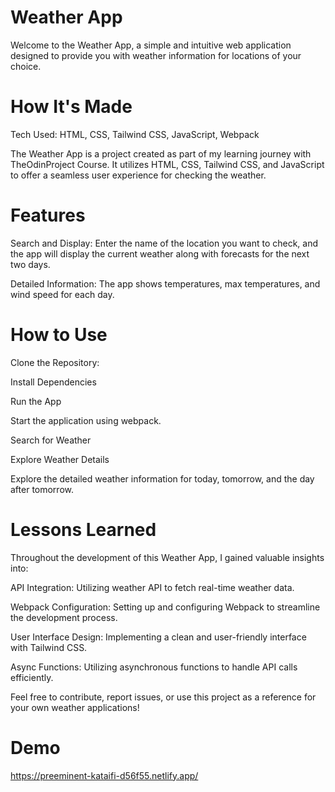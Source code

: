 # Weather App
Welcome to the Weather App, a simple and intuitive web application designed to provide you with weather information for locations of your choice.

# How It's Made
Tech Used: HTML, CSS, Tailwind CSS, JavaScript, Webpack

The Weather App is a project created as part of my learning journey with TheOdinProject Course. It utilizes HTML, CSS, Tailwind CSS, and JavaScript to offer a seamless user experience for checking the weather.

# Features
Search and Display: Enter the name of the location you want to check, and the app will display the current weather along with forecasts for the next two days.

Detailed Information: The app shows temperatures, max temperatures, and wind speed for each day.

# How to Use
Clone the Repository:

Install Dependencies

Run the App

Start the application using webpack.

Search for Weather

Explore Weather Details

Explore the detailed weather information for today, tomorrow, and the day after tomorrow.

# Lessons Learned
Throughout the development of this Weather App, I gained valuable insights into:

API Integration: Utilizing weather API to fetch real-time weather data.

Webpack Configuration: Setting up and configuring Webpack to streamline the development process.

User Interface Design: Implementing a clean and user-friendly interface with Tailwind CSS.

Async Functions: Utilizing asynchronous functions to handle API calls efficiently.

Feel free to contribute, report issues, or use this project as a reference for your own weather applications!

# Demo
https://preeminent-kataifi-d56f55.netlify.app/

